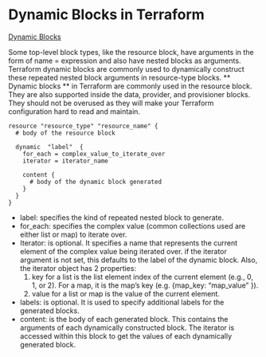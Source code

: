 # Dynamic Blocks in Terraform

[Dynamic Blocks](https://kodekloud.com/blog/terraform-dynamic-block/)


Some top-level block types, like the resource block, have arguments in the form of name = expression and also have nested blocks as arguments. Terraform dynamic blocks are commonly used to dynamically construct these repeated nested block arguments in resource-type blocks.
** Dynamic blocks ** in Terraform are commonly used in the resource block. They are also supported inside the data, provider, and provisioner blocks. They should not be overused as they will make your Terraform configuration hard to read and maintain.

```
resource "resource_type" "resource_name" {
  # body of the resource block

  dynamic  "label"  {
    for_each = complex_value_to_iterate_over
    iterator = iterator_name

    content {
      # body of the dynamic block generated
    }
  }
}
```

* label: specifies the kind of repeated nested block to generate.
* for_each: specifies the complex value (common collections used are either list or map) to iterate over.
* Iterator: is optional. It specifies a name that represents the current element of the complex value being iterated over. if the iterator argument is not set, this defaults to the label of the dynamic block. Also, the iterator object has 2 properties:
   1. key for a list is the list element index of the current element (e.g., 0, 1, or 2). For a map, it is the map’s key (e.g. {map_key: “map_value” }). 
   2. value for a list or map is the value of the current element.
* labels: is optional. It is used to specify additional labels for the generated blocks. 
* content: is the body of each generated block. This contains the arguments of each dynamically constructed block. The iterator is accessed within this block to get the values of each dynamically generated block.

